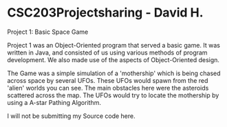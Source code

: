 # CSC203Projectsharing - David H.


Project 1: Basic Space Game


Project 1 was an Object-Oriented program that served a basic game. 
It was written in Java, and consisted of us using various methods of program development. 
We also made use of the aspects of Object-Oriented design.

The Game was a simple simulation of a 'mothership' which is being chased across space by several UFOs.
These UFOs would spawn from the red 'alien' worlds you can see. The main obstacles here were the asteroids scattered across the map.
The UFOs would try to locate the mothership by using a A-star Pathing Algorithm.  

I will not be submitting my Source code here.
